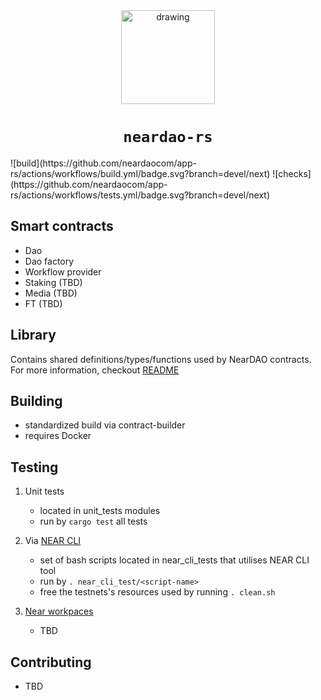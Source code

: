 <div align="center">

<img src="https://neardao.com/img/logo_neardao.png" alt="drawing" width="150"/>

<h1><code>neardao-rs</code></h1>
</div>
![build](https://github.com/neardaocom/app-rs/actions/workflows/build.yml/badge.svg?branch=devel/next) 
![checks](https://github.com/neardaocom/app-rs/actions/workflows/tests.yml/badge.svg?branch=devel/next)

## Smart contracts
- Dao
- Dao factory
- Workflow provider
- Staking (TBD)
- Media (TBD)
- FT (TBD)
## Library
Contains shared definitions/types/functions used by NearDAO contracts. For more information, checkout [README](library/README.md)
## Building
- standardized build via contract-builder
- requires Docker

## Testing
1. Unit tests
    - located in unit_tests modules
    - run by `cargo test` all tests

2. Via [NEAR CLI](https://docs.near.org/docs/tools/near-cli)
    - set of bash scripts located in near_cli_tests that utilises NEAR CLI tool
    - run by `. near_cli_test/<script-name>`
    - free the testnets's resources used by running `. clean.sh`

3. [Near workpaces](https://github.com/near/workspaces-rs)
    - TBD

## Contributing
- TBD